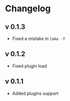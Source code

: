 Changelog
==

v 0.1.3
--
* Fixed a mistake in `lake -T`

v 0.1.2
--
* Fixed plugin load

v 0.1.1
--
* Added plugins support
